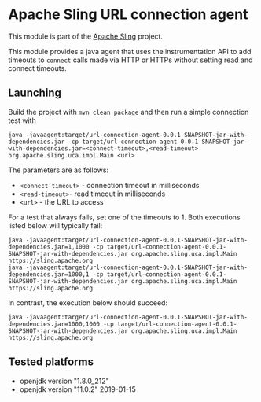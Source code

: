 # Apache Sling URL connection agent

This module is part of the [Apache Sling](https://sling.apache.org) project.

This module provides a java agent that uses the instrumentation API to add timeouts to `connect` calls made via HTTP or HTTPs without setting read and connect timeouts.

## Launching

Build the project with `mvn clean package` and then run a simple connection test with 

    java -javaagent:target/url-connection-agent-0.0.1-SNAPSHOT-jar-with-dependencies.jar -cp target/url-connection-agent-0.0.1-SNAPSHOT-jar-with-dependencies.jar=<connect-timeout>,<read-timeout> org.apache.sling.uca.impl.Main <url>
    
 The parameters are as follows:
 
 - `<connect-timeout>` - connection timeout in milliseconds
 - `<read-timeout>`- read timeout in milliseconds
 - `<url>` - the URL to access
 
 For a test that always fails, set one of the timeouts to 1. Both executions listed below will typically fail:
 
 ```
java -javaagent:target/url-connection-agent-0.0.1-SNAPSHOT-jar-with-dependencies.jar=1,1000 -cp target/url-connection-agent-0.0.1-SNAPSHOT-jar-with-dependencies.jar org.apache.sling.uca.impl.Main https://sling.apache.org
java -javaagent:target/url-connection-agent-0.0.1-SNAPSHOT-jar-with-dependencies.jar=1000,1 -cp target/url-connection-agent-0.0.1-SNAPSHOT-jar-with-dependencies.jar org.apache.sling.uca.impl.Main https://sling.apache.org
 ```
 
In contrast, the execution below should succeed:

```
java -javaagent:target/url-connection-agent-0.0.1-SNAPSHOT-jar-with-dependencies.jar=1000,1000 -cp target/url-connection-agent-0.0.1-SNAPSHOT-jar-with-dependencies.jar org.apache.sling.uca.impl.Main https://sling.apache.org
```

## Tested platforms

* openjdk version "1.8.0_212"
* openjdk version "11.0.2" 2019-01-15